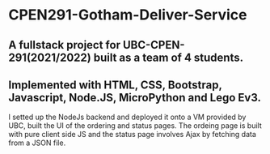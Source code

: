# CPEN291-Gotham-Deliver-Service
## A fullstack project for UBC-CPEN-291(2021/2022) built as a team of 4 students.
## Implemented with HTML, CSS, Bootstrap, Javascript, Node.JS, MicroPython and Lego Ev3.

I setted up the NodeJs backend and deployed it onto a VM provided by UBC, built the UI of the ordering and status pages. 
The ordeing page is built with pure client side JS and the status page involves Ajax by fetching data from a JSON file.
